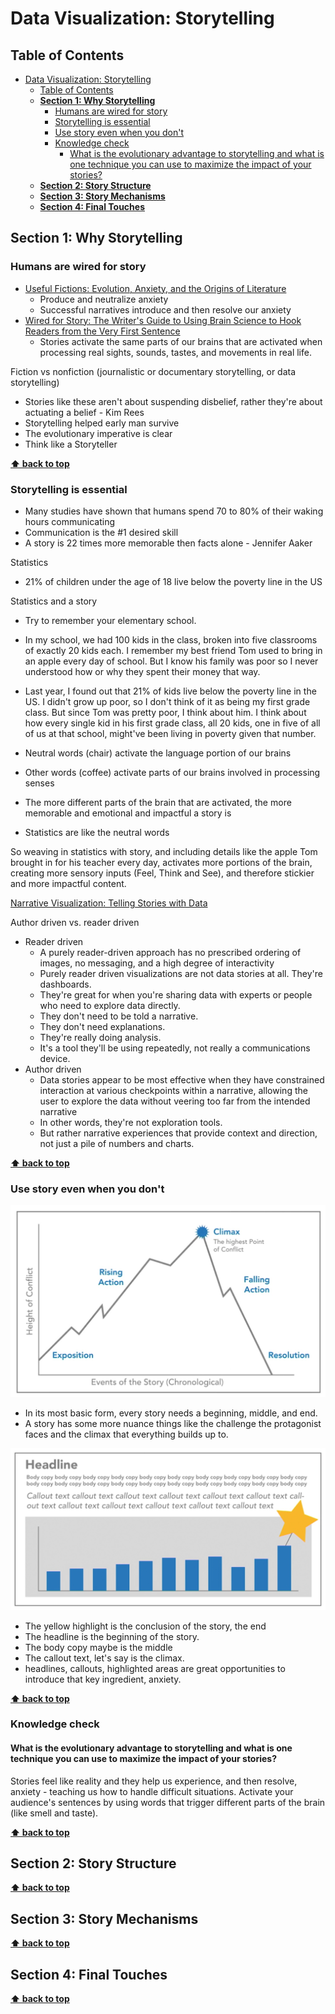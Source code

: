 # Data Visualization: Storytelling

## Table of Contents
- [Data Visualization: Storytelling](#data-visualization-storytelling)
  - [Table of Contents](#table-of-contents)
  - [**Section 1: Why Storytelling**](#section-1-why-storytelling)
    - [Humans are wired for story](#humans-are-wired-for-story)
    - [Storytelling is essential](#storytelling-is-essential)
    - [Use story even when you don't](#use-story-even-when-you-dont)
    - [Knowledge check](#knowledge-check)
      - [What is the evolutionary advantage to storytelling and what is one technique you can use to maximize the impact of your stories?](#what-is-the-evolutionary-advantage-to-storytelling-and-what-is-one-technique-you-can-use-to-maximize-the-impact-of-your-stories)
  - [**Section 2: Story Structure**](#section-2-story-structure)
  - [**Section 3: Story Mechanisms**](#section-3-story-mechanisms)
  - [**Section 4: Final Touches**](#section-4-final-touches)

## **Section 1: Why Storytelling**

### Humans are wired for story

- [Useful Fictions: Evolution, Anxiety, and the Origins of Literature](https://www.amazon.sg/Useful-Fictions-Evolution-Anxiety-Literature/dp/0803230265)
  - Produce and neutralize anxiety
  - Successful narratives introduce and then resolve our anxiety
- [Wired for Story: The Writer's Guide to Using Brain Science to Hook Readers from the Very First Sentence](https://www.amazon.sg/Wired-Story-Writers-Science-Sentence/dp/1541467205)
  - Stories activate the same parts of our brains that are activated when processing real sights, sounds, tastes, and movements in real life.

Fiction vs nonfiction (journalistic or documentary storytelling, or data storytelling)

- Stories like these aren't about suspending disbelief, rather they're about actuating a belief - Kim Rees
- Storytelling helped early man survive
- The evolutionary imperative is clear
- Think like a Storyteller

**[⬆ back to top](#table-of-contents)**

### Storytelling is essential

- Many studies have shown that humans spend 70 to 80% of their waking hours communicating
- Communication is the #1 desired skill
- A story is 22 times more memorable then facts alone - Jennifer Aaker

Statistics

- 21% of children under the age of 18 live below the poverty line in the US

Statistics and a story

- Try to remember your elementary school. 
- In my school, we had 100 kids in the class, broken into five classrooms of exactly 20 kids each. I remember my best friend Tom used to bring in an apple every day of school. But I know his family was poor so I never understood how or why they spent their money that way. 
- Last year, I found out that 21% of kids live below the poverty line in the US. I didn't grow up poor, so I don't think of it as being my first grade class. But since Tom was pretty poor, I think about him. I think about how every single kid in his first grade class, all 20 kids, one in five of all of us at that school, might've been living in poverty given that number.

- Neutral words (chair) activate the language portion of our brains
- Other words (coffee) activate parts of our brains involved in processing senses
- The more different parts of the brain that are activated, the more memorable and emotional and impactful a story is
- Statistics are like the neutral words

So weaving in statistics with story, and including details like the apple Tom brought in for his teacher every day, activates more portions of the brain, creating more sensory inputs (Feel, Think and See), and therefore stickier and more impactful content.

[Narrative Visualization: Telling Stories with Data](http://vis.stanford.edu/files/2010-Narrative-InfoVis.pdf)

Author driven vs. reader driven

- Reader driven
  - A purely reader-driven approach has no prescribed ordering of images, no messaging, and a high degree of interactivity
  - Purely reader driven visualizations are not data stories at all. They're dashboards. 
  - They're great for when you're sharing data with experts or people who need to explore data directly. 
  - They don't need to be told a narrative. 
  - They don't need explanations. 
  - They're really doing analysis. 
  - It's a tool they'll be using repeatedly, not really a communications device.
- Author driven
  - Data stories appear to be most effective when they have constrained interaction at various checkpoints within a narrative, allowing the user to explore the data without veering too far from the intended narrative
  - In other words, they're not exploration tools. 
  - But rather narrative experiences that provide context and direction, not just a pile of numbers and charts.

**[⬆ back to top](#table-of-contents)**

### Use story even when you don't

![](section-1/event-conflict.jpg)

- In its most basic form, every story needs a beginning, middle, and end. 
- A story has some more nuance things like the challenge the protagonist faces and the climax that everything builds up to. 

![](section-1/infographic.jpg)

- The yellow highlight is the conclusion of the story, the end
- The headline is the beginning of the story. 
- The body copy maybe is the middle
- The callout text, let's say is the climax. 
- headlines, callouts, highlighted areas are great opportunities to introduce that key ingredient, anxiety.

**[⬆ back to top](#table-of-contents)**

### Knowledge check

#### What is the evolutionary advantage to storytelling and what is one technique you can use to maximize the impact of your stories?

Stories feel like reality and they help us experience, and then resolve, anxiety - teaching us how to handle difficult situations. Activate your audience's sentences by using words that trigger different parts of the brain (like smell and taste).

**[⬆ back to top](#table-of-contents)**

## **Section 2: Story Structure**
**[⬆ back to top](#table-of-contents)**

## **Section 3: Story Mechanisms**
**[⬆ back to top](#table-of-contents)**

## **Section 4: Final Touches**
**[⬆ back to top](#table-of-contents)**
